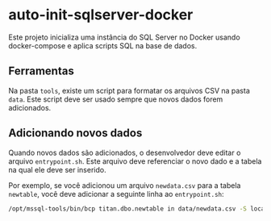# auto-init-sqlserver-docker
Este projeto inicializa uma instância do SQL Server no Docker usando docker-compose e aplica scripts SQL na base de dados.

## Ferramentas
Na pasta `tools`, existe um script para formatar os arquivos CSV na pasta `data`. Este script deve ser usado sempre que novos dados forem adicionados.

## Adicionando novos dados
Quando novos dados são adicionados, o desenvolvedor deve editar o arquivo `entrypoint.sh`. Este arquivo deve referenciar o novo dado e a tabela na qual ele deve ser inserido.

Por exemplo, se você adicionou um arquivo `newdata.csv` para a tabela `newtable`, você deve adicionar a seguinte linha ao `entrypoint.sh`:

```bash
/opt/mssql-tools/bin/bcp titan.dbo.newtable in data/newdata.csv -S localhost -U sa -P $SA_PASSWORD -c -t ',' -r '\n'